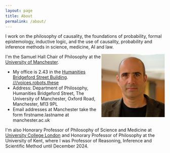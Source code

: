 ```yaml
---
layout: page
title: About
permalink: /about/
---
```


I work on the philosophy of causality, the foundations of probability, formal epistemology, inductive logic, and the use of causality, probability and inference methods in science, medicine, AI and law.

<img style="float: right;" src="/images/jw.jpg" alt="" width="200"  />I'm the Samuel Hall Chair of Philosophy at the [University of Manchester](https://research.manchester.ac.uk/en/persons/jon-williamson). 
- My office is 2.43 in the [Humanities Bridgeford Street Building](https://www.manchester.ac.uk/about/maps/interactive-map/?id=32). [///voices.robots.these](https://w3w.co/voices.robots.these)
- Address: Department of Philosophy, Humanities Bridgeford Street, The University of Manchester, Oxford Road, Manchester, M13 9PL
- Email addresses at Manchester take the form firstname.lastname at manchester.ac.uk

I'm also Honorary Professor of Philosophy of Science and Medicine at [University College London](https://www.ucl.ac.uk/sts/) and Honorary Professor of Philosophy at the University of Kent, where I was Professor of Reasoning, Inference and Scientific Method until December 2024.



